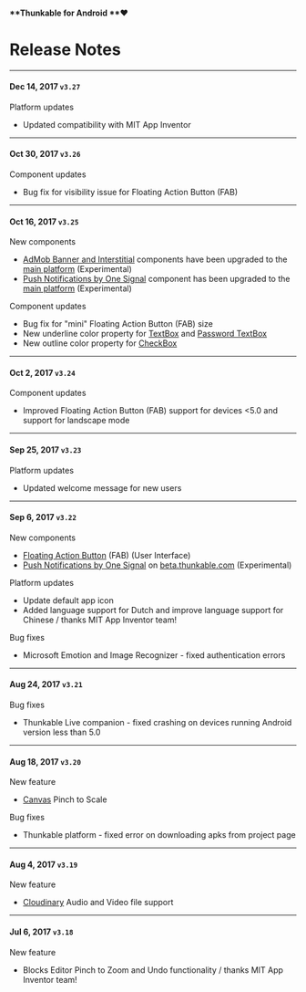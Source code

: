 #### **Thunkable for Android **❤

# Release Notes

---

#### Dec 14, 2017 `v3.27`

Platform updates

* Updated compatibility with MIT App Inventor

---

#### Oct 30, 2017 `v3.26`

Component updates

* Bug fix for visibility issue for Floating Action Button \(FAB\)

---

#### Oct 16, 2017 `v3.25`

New components

* [AdMob Banner and Interstitial](/android/components/monetisation/admob.md) components have been upgraded to the [main platform](http://app.thunkable.com/login/) \(Experimental\)
* [Push Notifications by One Signal](/android/components/push-notifications.md) component has been upgraded to the [main platform](http://app.thunkable.com/login/) \(Experimental\)

Component updates

* Bug fix for "mini" Floating Action Button \(FAB\) size
* New underline color property for [TextBox](/android/components/user-interface/textbox.md) and [Password TextBox](/android/components/user-interface/textbox.md)
* New outline color property for [CheckBox](/android/components/user-interface/listpicker.md)

---

#### Oct 2, 2017 `v3.24`

Component updates

* Improved Floating Action Button \(FAB\) support for devices &lt;5.0 and support for landscape mode

---

#### Sep 25, 2017 `v3.23`

Platform updates

* Updated welcome message for new users

---

#### Sep 6, 2017 `v3.22`

New components

* [Floating Action Button](/android/components/user-interface/fab-floating-action-button.md) \(FAB\) \(User Interface\)
* [Push Notifications by One Signal](/android/components/push-notifications.md) on [beta.thunkable.com](https://beta.thunkable.com) \(Experimental\)

Platform updates

* Update default app icon
* Added language support for Dutch and improve language support for Chinese / thanks MIT App Inventor team!

Bug fixes

* Microsoft Emotion and Image Recognizer - fixed authentication errors

---

#### Aug 24, 2017 `v3.21`

Bug fixes

* Thunkable Live companion - fixed crashing on devices running Android version less than 5.0

---

#### Aug 18, 2017 `v3.20`

New feature

* [Canvas](/android/components/gaming/canvas.md) Pinch to Scale

Bug fixes

* Thunkable platform - fixed error on downloading apks from project page

---

#### Aug 4, 2017 `v3.19`

New feature

* [Cloudinary](/android/components/storage/cloudinary-db.md) Audio and Video file support

---

#### Jul 6, 2017 `v3.18`

New feature

* Blocks Editor Pinch to Zoom and Undo functionality / thanks MIT App Inventor team!



